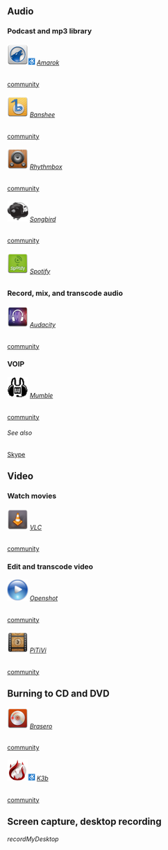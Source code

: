 ## Audio  ##

### Podcast and mp3 library ###

###### ![Amarok][img-amarok]![KDE][badge-kde] [Amarok][homepage-amarok] ######
[community][community-amarok]
###### ![Banshee][img-banshee] [Banshee][homepage-banshee] ######
[community][community-banshee]
###### ![Rhythmbox][img-rhythmbox] [Rhythmbox][homepage-rhythmbox] ######
[community][community-rhythmbox]
###### ![Songbird][img-songbird] [Songbird][homepage-songbird] ######
[community][community-songbird]
###### ![Spotify][img-spotify] [Spotify][homepage-spotify] ######

### Record, mix, and transcode audio ###

###### ![Audacity][img-audacity] [Audacity][homepage-audacity] ######
[community][community-audacity]

### VOIP ###

###### ![Mumble][img-mumble] [Mumble][homepage-mumble] ######

[community][community-mumble]

###### See also ######

[Skype][anchor-skype]

## Video ##

### Watch movies ###

###### ![VLC][img-vlc] [VLC][homepage-vlc] ######

[community][community-vlc]

### Edit and transcode video ###

###### ![Openshot][img-openshot] [Openshot][homepage-openshot] ######

[community][community-openshot]

###### ![PiTiVi][img-pitivi] [PiTiVi][homepage-pitivi] ######

[community][community-pitivi]

## Burning to CD and DVD ##

###### ![Brasero][img-brasero] [Brasero][homepage-brasero] ######
[community][community-brasero]
###### ![K3b][img-k3b]![KDE][badge-kde] [K3b][homepage-k3b] ######
[community][community-k3b]

## Screen capture, desktop recording ##

###### recordMyDesktop ######

[anchor-skype]: Messaging#wiki-skype

[badge-kde]: boston.png "KDE"

[community-amarok]: http://community.linuxmint.com/software/view/amarok
[community-audacity]: http://community.linuxmint.com/software/view/audacity
[community-banshee]: http://community.linuxmint.com/software/view/banshee
[community-brasero]: http://community.linuxmint.com/software/view/brasero
[community-k3b]: http://community.linuxmint.com/software/view/k3b
[community-mumble]: http://community.linuxmint.com/software/view/mumble
[community-openshot]: http://community.linuxmint.com/software/view/openshot
[community-pitivi]: http://community.linuxmint.com/software/view/pitivi
[community-rhythmbox]: http://community.linuxmint.com/software/view/rhythmbox
[community-songbird]: http://community.linuxmint.com/software/view/songbird
[community-spotify]: http://community.linuxmint.com/software/view/spotify
[community-vlc]: http://community.linuxmint.com/software/view/vlc

[homepage-amarok]: http://amarok.kde.org/ "Amarok"
[homepage-audacity]: http://audacity.sourceforge.net/ "Audacity"
[homepage-banshee]: http://banshee.fm/ "Banshee"
[homepage-brasero]: http://projects.gnome.org/brasero/ "Brasero"
[homepage-k3b]: http://www.k3b.org/ "K3b"
[homepage-mumble]: http://mumble.sourceforge.net/ "Mumble"
[homepage-openshot]: http://www.openshotvideo.com/
[homepage-pitivi]: http://www.pitivi.org/ "PiTiVi"
[homepage-rhythmbox]: http://projects.gnome.org/rhythmbox/ "Rhythmbox"
[homepage-songbird]: http://getsongbird.com/ "Songbird"
[homepage-spotify]: http://www.spotify.com/ "Spotify"
[homepage-vlc]: http://www.videolan.org/vlc/ "VLC"

[img-amarok]: amarok.png "Amarok"
[img-audacity]: audacity.png "Audacity"
[img-banshee]: banshee.png "Banshee"
[img-brasero]: brasero.png "Brasero"
[img-k3b]: k3b.png "K3b"
[img-mumble]: mumble.png "Mumble"
[img-openshot]: openshot.png "Openshot"
[img-pitivi]: pitivi.png "Pitivi"
[img-rhythmbox]: rhythmbox.png "Rhythmbox"
[img-songbird]: songbird.png "Songbird"
[img-spotify]: spotify.png "Spotify"
[img-vlc]: vlc.png "VLC"
